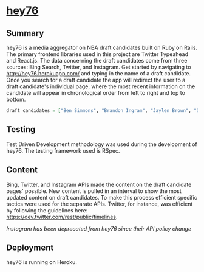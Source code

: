 # [hey76](http://hey76.herokuapp.com/)

## Summary
hey76 is a media aggregator on NBA draft candidates built on Ruby on Rails. The primary frontend libraries used in this project are Twitter Typeahead and React.js. The data concerning the draft candidates come from three sources: Bing Search, Twitter, and Instagram. Get started by navigating to http://hey76.herokuapp.com/ and typing in the name of a draft candidate. Once you search for a draft candidate the app will redirect the user to a draft candidate's individual page, where the most recent information on the candidate will appear in chronological order from left to right and top to bottom.

```ruby
draft candidates = ["Ben Simmons", "Brandon Ingram", "Jaylen Brown", "Dragan Bender", "Kris Dunn", "Buddy Hield", "Jamal Murray", "Thon Maker", "Denzel Valentine"] 
```
## Testing
Test Driven Development methodology was used during the development of hey76. The testing framework used is RSpec.

## Content
Bing, Twitter, and Instagram APIs made the content on the draft candidate pages' possible. New content is pulled in an interval to show the most updated content on draft candidates. To make this process efficient specific tactics were used for the separate APIs. Twitter, for instance, was efficient by following the guidelines here: https://dev.twitter.com/rest/public/timelines.

*Instagram has been deprecated from hey76 since their API policy change*

## Deployment
hey76 is running on Heroku.
